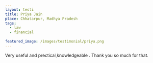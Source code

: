 ```yaml
---
layout: testi
title: Priya Jain
place: Chhatarpur, Madhya Pradesh
tags:
  - law
  - financial
  
featured_image: /images/testimonial/priya.png
---
```

Very useful and prectical,knowledgeable . Thank you so much for that.